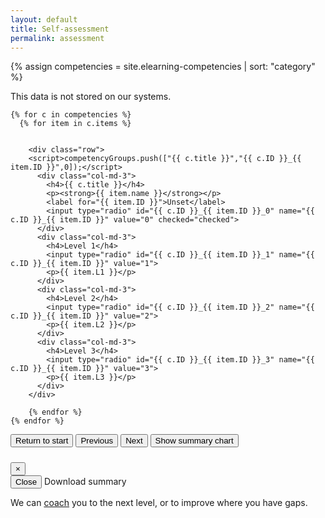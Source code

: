 ```yaml
---
layout: default
title: Self-assessment
permalink: assessment
---
```


{% assign competencies = site.elearning-competencies | sort: "category" %}
<script>var competencyGroups = [];</script>

<div class="row mt-5">
      <div class="col-12">
      <p>This data is not stored on our systems.</p>

<div class="assessmentSlider" id="assessmentSlider">
    <!-- Setup tabs
    <ul class="nav" id="Tabs" role="tablist">

    {% for c in competencies %}
        <li role="presentation">
        <a class="nav-link" id="{{ c.ID }}-tab" href="#{{ c.ID }}-pane" role="tab" aria-controls="{{ c.ID }}" aria-selected="true">{{ c.title }}</a>
      </li>
    {% endfor %}
</ul>
-->



    {% for c in competencies %}
      {% for item in c.items %}


        <div class="row">
        <script>competencyGroups.push(["{{ c.title }}","{{ c.ID }}_{{ item.ID }}",0]);</script>
          <div class="col-md-3">
            <h4>{{ c.title }}</h4>
            <p><strong>{{ item.name }}</strong></p>
            <label for="{{ item.ID }}">Unset</label>
            <input type="radio" id="{{ c.ID }}_{{ item.ID }}_0" name="{{ c.ID }}_{{ item.ID }}" value="0" checked="checked">
          </div>
          <div class="col-md-3">
            <h4>Level 1</h4>
            <input type="radio" id="{{ c.ID }}_{{ item.ID }}_1" name="{{ c.ID }}_{{ item.ID }}" value="1">
            <p>{{ item.L1 }}</p>
          </div>
          <div class="col-md-3">
            <h4>Level 2</h4>
            <input type="radio" id="{{ c.ID }}_{{ item.ID }}_2" name="{{ c.ID }}_{{ item.ID }}" value="2">
            <p>{{ item.L2 }}</p>
          </div>
          <div class="col-md-3">
            <h4>Level 3</h4>
            <input type="radio" id="{{ c.ID }}_{{ item.ID }}_3" name="{{ c.ID }}_{{ item.ID }}" value="3">
            <p>{{ item.L3 }}</p>
          </div>
        </div>

        {% endfor %}
    {% endfor %}


<!--<div class="text-center"><button type="submit" class="btn btn-primary">Produce assessment graph</button></div>-->
</div> <!-- end of slider -->
<!-- Button trigger modal -->
<div class="text-center">
<button id="start" type="submit" class="btn btn-secondary">Return to start</button>
<button id="previous" type="submit" class="btn btn-secondary">Previous</button>
<button id="next" type="submit" class="btn btn-secondary">Next</button>
<button id="showSummary" type="submit" class="btn btn-primary" data-toggle="modal" data-target="#exampleModal">
  Show summary chart
</button>
</div>







</div> <!-- End of column -->

<!-- Modal -->
<div class="modal fade" id="exampleModal" tabindex="-1" role="dialog" aria-labelledby="exampleModalLabel" aria-hidden="true">
  <div class="modal-dialog modal-xl" role="document">
    <div class="modal-content">
      <div class="modal-header">
        <h5 class="modal-title" id="exampleModalLabel"></h5>
        <button type="button" class="close" data-dismiss="modal" aria-label="Close">
          <span aria-hidden="true">&times;</span>
        </button>
      </div>
      <div class="modal-body">
        <canvas id="radarChart"></canvas>
      </div>
      <div class="modal-footer">
        <button type="button" class="btn btn-secondary" data-dismiss="modal">Close</button>
        <a type="button" id="downloadChart" class="btn btn-primary" download="competency-assessment">Download summary</a>
      </div>
    </div>
  </div>
</div>









</div><!-- end of row-->
<div class="text-center">
    <p>We can <a href="{{ site.baseurl }}/coaching">coach</a> you to the next level, or to improve where you have gaps.</p>
</div>

